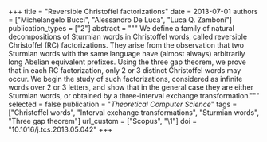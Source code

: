 +++
title = "Reversible Christoffel factorizations"
date = 2013-07-01
authors = ["Michelangelo Bucci", "Alessandro De Luca", "Luca Q. Zamboni"]
publication_types = ["2"]
abstract = """
We define a family of natural decompositions of Sturmian words in Christoffel
words, called reversible Christoffel (RC) factorizations. They arise from the
observation that two Sturmian words with the same language have (almost always)
arbitrarily long Abelian equivalent prefixes. Using the three gap theorem, we
prove that in each RC factorization, only 2 or 3 distinct Christoffel words may
occur. We begin the study of such factorizations, considered as infinite words
over 2 or 3 letters, and show that in the general case they are either Sturmian
words, or obtained by a three-interval exchange transformation."""
selected = false
publication = "*Theoretical Computer Science*"
tags = ["Christoffel words", "Interval exchange transformations", "Sturmian words", "Three gap theorem"]
url_custom = ["Scopus", "\1"]
doi = "10.1016/j.tcs.2013.05.042"
+++
